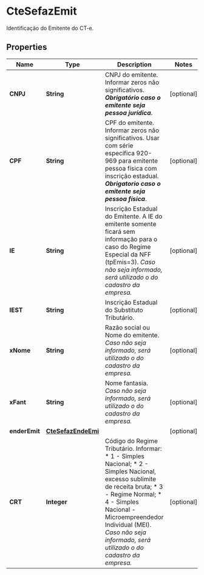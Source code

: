 

# CteSefazEmit

Identificação do Emitente do CT-e.

## Properties

| Name | Type | Description | Notes |
|------------ | ------------- | ------------- | -------------|
|**CNPJ** | **String** | CNPJ do emitente.  Informar zeros não significativos.    ***Obrigatório caso o emitente seja pessoa jurídica***. |  [optional] |
|**CPF** | **String** | CPF do emitente.  Informar zeros não significativos.  Usar com série específica 920-969 para emitente pessoa física com inscrição estadual.    ***Obrigatorio caso o emitente seja pessoa física***. |  [optional] |
|**IE** | **String** | Inscrição Estadual do Emitente.  A IE do emitente somente ficará sem informação para o caso do Regime Especial da NFF (tpEmis&#x3D;3).    *Caso não seja informado, será utilizado o do cadastro da empresa.* |  [optional] |
|**IEST** | **String** | Inscrição Estadual do Substituto Tributário. |  [optional] |
|**xNome** | **String** | Razão social ou Nome do emitente.    *Caso não seja informado, será utilizado o do cadastro da empresa.* |  [optional] |
|**xFant** | **String** | Nome fantasia.    *Caso não seja informado, será utilizado o do cadastro da empresa.* |  [optional] |
|**enderEmit** | [**CteSefazEndeEmi**](CteSefazEndeEmi.md) |  |  [optional] |
|**CRT** | **Integer** | Código do Regime Tributário. Informar:  * 1 - Simples Nacional;  * 2 - Simples Nacional, excesso sublimite de receita bruta;  * 3 - Regime Normal;  * 4 - Simples Nacional - Microempreendedor Individual (MEI).    *Caso não seja informado, será utilizado o do cadastro da empresa.* |  [optional] |



